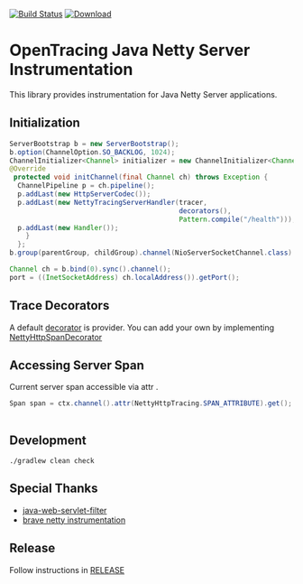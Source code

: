 [![Build Status][ci-img]][ci] [ ![Download](https://api.bintray.com/packages/dougefresh/maven/opentracing-netty-server/images/download.svg?version=0.1.0-RC1) ](https://bintray.com/dougefresh/maven/opentracing-netty-server/0.1.0-RC1/link)


# OpenTracing Java Netty Server Instrumentation

This library provides instrumentation for Java Netty Server applications.

## Initialization

```java
ServerBootstrap b = new ServerBootstrap();
b.option(ChannelOption.SO_BACKLOG, 1024);
ChannelInitializer<Channel> initializer = new ChannelInitializer<Channel>() {
@Override
 protected void initChannel(final Channel ch) throws Exception {
  ChannelPipeline p = ch.pipeline();
  p.addLast(new HttpServerCodec());
  p.addLast(new NettyTracingServerHandler(tracer,
                                          decorators(),
                                          Pattern.compile("/health")));
  p.addLast(new Handler());
    }
  };
b.group(parentGroup, childGroup).channel(NioServerSocketChannel.class).childHandler(initializer);

Channel ch = b.bind(0).sync().channel();
port = ((InetSocketAddress) ch.localAddress()).getPort();
```

## Trace Decorators

A default [decorator](https://github.com/dougEfresh/java-netty/blob/master/opentracing-netty-server/src/main/java/io/opentracing/contrib/netty/NettyHttpSpanDecorator.java#L19) is provider. You can add your own by implementing [NettyHttpSpanDecorator](https://github.com/dougEfresh/java-netty/blob/master/opentracing-netty-server/src/main/java/io/opentracing/contrib/netty/NettyHttpSpanDecorator.java#L13)  

## Accessing Server Span
Current server span accessible via attr .
```java
Span span = ctx.channel().attr(NettyHttpTracing.SPAN_ATTRIBUTE).get();
   
```

## Development
```shell
./gradlew clean check
```

## Special Thanks

* [java-web-servlet-filter](https://github.com/opentracing-contrib/java-web-servlet-filter)
* [brave netty instrumentation](https://github.com/openzipkin/brave)

## Release
Follow instructions in [RELEASE](RELEASE.md)


   [ci-img]: https://travis-ci.org/dougEfresh/java-netty.svg?branch=master
   [ci]: https://travis-ci.org/dougEfresh/java-netty
   [maven]: http://search.maven.org/#search%7Cga%7C1%7Copentracing-netty-server

